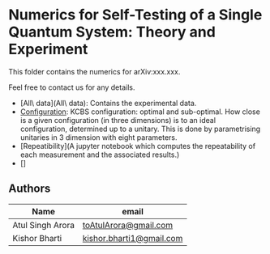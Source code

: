 # Numerics for Self-Testing of a Single Quantum System: Theory and Experiment

This folder contains the numerics for arXiv:xxx.xxx. 

Feel free to contact us for any details.

* [All\ data](All\ data): Contains the experimental data.
* [Configuration](Configuration): KCBS configuration: optimal and sub-optimal. How close is a given configuration (in three dimensions) is to an ideal configuration, determined up to a unitary. This is done by parametrising unitaries in 3 dimension with eight parameters.
* [Repeatibility](A jupyter notebook which computes the repeatability of each measurement and the associated results.)
* []



## Authors

| Name | email |
|-|-|
| Atul Singh Arora | toAtulArora@gmail.com |
| Kishor Bharti | kishor.bharti1@gmail.com |

